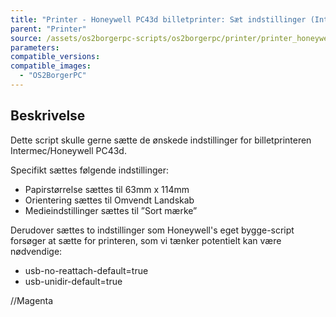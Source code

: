```yaml
---
title: "Printer - Honeywell PC43d billetprinter: Sæt indstillinger (Intermec)"
parent: "Printer"
source: /assets/os2borgerpc-scripts/os2borgerpc/printer/printer_honeywell_pc43d_set_options.sh
parameters:
compatible_versions:
compatible_images:
  - "OS2BorgerPC"
---
```


## Beskrivelse
Dette script skulle gerne sætte de ønskede indstillinger for billetprinteren Intermec/Honeywell PC43d.

Specifikt sættes følgende indstillinger:
- Papirstørrelse sættes til 63mm x 114mm
- Orientering sættes til Omvendt Landskab
- Medieindstillinger sættes til ”Sort mærke”

Derudover sættes to indstillinger som Honeywell's eget bygge-script forsøger at sætte for printeren, som vi tænker potentielt kan være nødvendige:
- usb-no-reattach-default=true
- usb-unidir-default=true

//Magenta